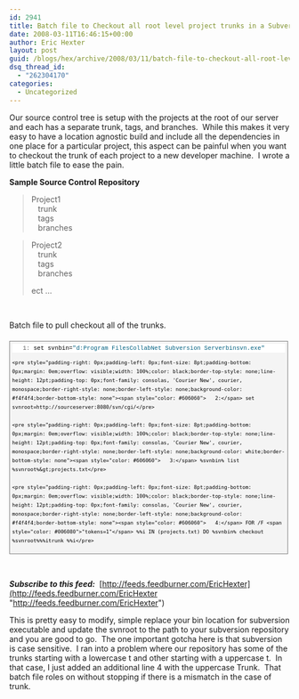 ```yaml
---
id: 2941
title: Batch file to Checkout all root level project trunks in a Subversion repository
date: 2008-03-11T16:46:15+00:00
author: Eric Hexter
layout: post
guid: /blogs/hex/archive/2008/03/11/batch-file-to-checkout-all-root-level-project-trunks-in-a-subversion-repository.aspx
dsq_thread_id:
  - "262304170"
categories:
  - Uncategorized
---
```

Our source control tree is setup with the projects at the root of our server and each has a separate trunk, tags, and branches.&nbsp; While this makes it very easy to have a location agnostic build and include all the dependencies in one place for a particular project, this aspect can be painful when you want to checkout the trunk of each project to a new developer machine.&nbsp; I wrote a little batch file to ease the pain.

**Sample Source Control Repository**

> Project1  
> &nbsp;&nbsp; trunk  
> &nbsp;&nbsp; tags  
> &nbsp;&nbsp; branches

> Project2  
> &nbsp;&nbsp; trunk  
> &nbsp;&nbsp; tags  
> &nbsp;&nbsp; branches
> 
> ect &#8230;

&nbsp;

Batch file to pull checkout all of the trunks.

<div style="border-right: gray 1px solid;padding-right: 4px;border-top: gray 1px solid;padding-left: 4px;font-size: 8pt;padding-bottom: 4px;margin: 20px 0px 10px;overflow: auto;border-left: gray 1px solid;width: 97.5%;cursor: text;line-height: 12pt;padding-top: 4px;border-bottom: gray 1px solid;font-family: consolas, 'Courier New', courier, monospace;background-color: #f4f4f4">
  <div style="padding-right: 0px;padding-left: 0px;font-size: 8pt;padding-bottom: 0px;overflow: visible;width: 100%;color: black;border-top-style: none;line-height: 12pt;padding-top: 0px;font-family: consolas, 'Courier New', courier, monospace;border-right-style: none;border-left-style: none;background-color: #f4f4f4;border-bottom-style: none">
    <pre style="padding-right: 0px;padding-left: 0px;font-size: 8pt;padding-bottom: 0px;margin: 0em;overflow: visible;width: 100%;color: black;border-top-style: none;line-height: 12pt;padding-top: 0px;font-family: consolas, 'Courier New', courier, monospace;border-right-style: none;border-left-style: none;background-color: white;border-bottom-style: none"><span style="color: #606060">   1:</span> set svnbin=<span style="color: #006080">"d:Program FilesCollabNet Subversion Serverbinsvn.exe"</span></pre>
    
    <pre style="padding-right: 0px;padding-left: 0px;font-size: 8pt;padding-bottom: 0px;margin: 0em;overflow: visible;width: 100%;color: black;border-top-style: none;line-height: 12pt;padding-top: 0px;font-family: consolas, 'Courier New', courier, monospace;border-right-style: none;border-left-style: none;background-color: #f4f4f4;border-bottom-style: none"><span style="color: #606060">   2:</span> set svnroot=http://sourceserver:8080/svn/cgi/</pre>
    
    <pre style="padding-right: 0px;padding-left: 0px;font-size: 8pt;padding-bottom: 0px;margin: 0em;overflow: visible;width: 100%;color: black;border-top-style: none;line-height: 12pt;padding-top: 0px;font-family: consolas, 'Courier New', courier, monospace;border-right-style: none;border-left-style: none;background-color: white;border-bottom-style: none"><span style="color: #606060">   3:</span> %svnbin% list %svnroot%&gt;projects.txt</pre>
    
    <pre style="padding-right: 0px;padding-left: 0px;font-size: 8pt;padding-bottom: 0px;margin: 0em;overflow: visible;width: 100%;color: black;border-top-style: none;line-height: 12pt;padding-top: 0px;font-family: consolas, 'Courier New', courier, monospace;border-right-style: none;border-left-style: none;background-color: #f4f4f4;border-bottom-style: none"><span style="color: #606060">   4:</span> FOR /F <span style="color: #006080">"tokens=1"</span> %%i IN (projects.txt) DO %svnbin% checkout %svnroot%%%itrunk %%i</pre>
  </div>
</div>

&nbsp;

**_Subscribe to this feed:_**&nbsp; [http://feeds.feedburner.com/EricHexter](http://feeds.feedburner.com/EricHexter "http://feeds.feedburner.com/EricHexter")

This is pretty easy to modify, simple replace your bin location for subversion executable and update the svnroot to the path to your subversion repository and you are good to go.&nbsp; The one important gotcha here is that subversion is case sensitive.&nbsp; I ran into a problem where our repository has some of the trunks starting with a lowercase t and other starting with a uppercase t.&nbsp; In that case, I just added an additional line 4 with the uppercase Trunk.&nbsp; That batch file roles on without stopping if there is a mismatch in the case of trunk.
